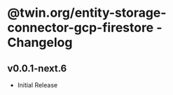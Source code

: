 # @twin.org/entity-storage-connector-gcp-firestore - Changelog

## v0.0.1-next.6

- Initial Release
